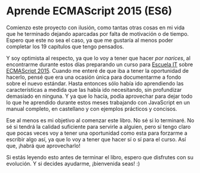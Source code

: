 Aprende ECMAScript 2015 (ES6)
=======
Comienzo este proyecto con ilusión, como tantas otras cosas en mi vida que he terminado dejando aparcadas por falta de motivación o de tiempo. Espero que este no sea el caso, ya que me gustaría al menos poder completar los 19 capítulos que tengo pensados.

Y soy optimista al respecto, ya que lo voy a tener que hacer *por narices*, al encontrarme durante estos días preparando un curso para [Escuela IT](escuela.it) sobre [ECMAScript 2015](http://www.ecma-international.org/ecma-262/6.0/). Cuando me enteré de que iba a tener la oportunidad de hacerlo, pensé que era una ocasión única para documentarme a fondo sobre el nuevo estándar. Hasta entonces sólo había ido aprendiendo las características a medida que las había ido necesitando, sin profundizar demasiado en ninguna. Y ya que lo hacía, podía aprovechar para dejar todo lo que he aprendido durante estos meses trabajando con JavaScript en un manual completo, en castellano y con ejemplos prácticos y concisos.

Ese al menos es mi objetivo al comenzar este libro. No sé si lo terminaré. No sé si tendrá la calidad suficiente para servirle a alguien, pero sí tengo claro que pocas veces voy a tener una oportunidad como esta para forzarme a escribir algo así, ya que lo voy a tener que hacer sí o sí para el curso. Así que, ¡habrá que aprovecharlo!

Si estás leyendo esto antes de terminar el libro, espero que disfrutes con su evolución. Y si decides ayudarme, ¡bienvenida seas! :)